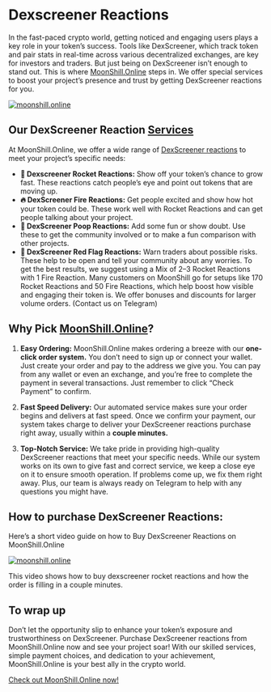# Dexscreener Reactions 

In the fast-paced crypto world, getting noticed and engaging users plays a key role in your token’s success. Tools like DexScreener, which track token and pair stats in real-time across various decentralized exchanges, are key for investors and traders. But just being on DexScreener isn’t enough to stand out. This is where [MoonShill.Online](https://moonshill.online/) steps in. We offer special services to boost your project’s presence and trust by getting DexScreener reactions for you.

[![moonshill.online](https://miro.medium.com/v2/resize:fit:4800/format:webp/1*6xtY4tmUzgeFVOjiTpWobg.png)](https://moonshill.online/)


## Our DexScreener Reaction [Services](https://moonshill.online/)
At MoonShill.Online, we offer a wide range of [DexScreener reactions](https://moonshill.online/) to meet your project’s specific needs:

- **🚀 Dexscreener Rocket Reactions:** Show off your token’s chance to grow fast. These reactions catch people’s eye and point out tokens that are moving up.
- **🔥 DexScreener Fire Reactions:** Get people excited and show how hot your token could be. These work well with Rocket Reactions and can get people talking about your project.
- **💩 DexScreener Poop Reactions:** Add some fun or show doubt. Use these to get the community involved or to make a fun comparison with other projects.
- **🚩 DexScreener Red Flag Reactions:** Warn traders about possible risks. These help to be open and tell your community about any worries.
To get the best results, we suggest using a Mix of 2–3 Rocket Reactions with 1 Fire Reaction. Many customers on MoonShill go for setups like 170 Rocket Reactions and 50 Fire Reactions, which help boost how visible and engaging their token is. We offer bonuses and discounts for larger volume orders. (Contact us on Telegram)

## Why Pick [MoonShill.Online](https://moonshill.online/)?
1. **Easy Ordering:** MoonShill.Online makes ordering a breeze with our **one-click order system.** You don’t need to sign up or connect your wallet. Just create your order and pay to the address we give you. You can pay from any wallet or even an exchange, and you’re free to complete the payment in several transactions. Just remember to click “Check Payment” to confirm.

2. **Fast Speed Delivery:** Our automated service makes sure your order begins and delivers at fast speed. Once we confirm your payment, our system takes charge to deliver your DexScreener reactions purchase right away, usually within a **couple minutes.**

3. **Top-Notch Service:** We take pride in providing high-quality DexScreener reactions that meet your specific needs. While our system works on its own to give fast and correct service, we keep a close eye on it to ensure smooth operation. If problems come up, we fix them right away. Plus, our team is always ready on Telegram to help with any questions you might have.

## How to purchase DexScreener Reactions:
Here’s a short video guide on how to Buy DexScreener Reactions on MoonShill.Online

[![moonshill.online](http://img.youtube.com/vi/1TaMrg_-rUo/0.jpg)](http://www.youtube.com/watch?v=1TaMrg_-rUo "How to buy Rocket (or other) reactions for dexscreener on moonshill.online")



This video shows how to buy dexscreener rocket reactions and how the order is filling in a couple minutes.

## To wrap up
Don’t let the opportunity slip to enhance your token’s exposure and trustworthiness on DexScreener. Purchase DexScreener reactions from MoonShill.Online now and see your project soar! With our skilled services, simple payment choices, and dedication to your achievement, MoonShill.Online is your best ally in the crypto world.

[Check out MoonShill.Online now!](https://moonshill.online/)
